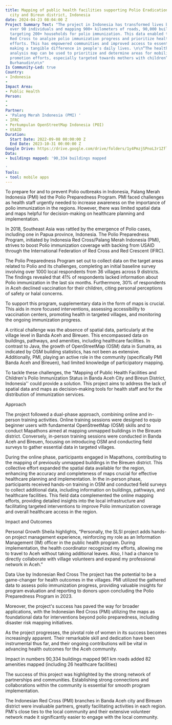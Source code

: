 ```yaml
---
title: Mapping of public health facilities supporting Polio Eradication in Banda Aceh
  city and Bireun district, Indonesia
date: 2024-04-23 08:04:00 Z
Project Summary Text: "The project in Indonesia has transformed lives by training
  over 90 individuals and mapping 900+ kilometers of roads, 90,000 buildings, and
  targeting 200+ households for polio immunization. This data enabled the Indonesian
  Red Cross to analyze polio immunization progress and prioritize health promotion
  efforts. This has empowered communities and improved access to essential services,
  making a tangible difference in people's daily lives. \n\n“The health facility coverage
  analysis map can be used to prioritize and determine areas for mobilizing health
  promotion efforts, especially targeted towards mothers with children” - Sheila Amalia
  Burhanudin\n\n"
Is Community-Led: true
Country:
- Indonesia
- 
Impact Area:
- Public Health
Person:
- 
- 
Partner:
- 'Palang Merah Indonesia (PMI) '
- IFRC
- Perkumpulan OpenStreetMap Indonesia (POI)
- USAID
Duration:
  Start Date: 2022-09-08 00:00:00 Z
  End Date: 2023-10-31 00:00:00 Z
Google Drive: https://drive.google.com/drive/folders/1y4PmzjSPnoL3r1ZflIHwKH_eSdOk4ghw
Data:
- buildings mapped: '90,334 buildings mapped

'
Tools:
- tool: mobile apps
---
```


To prepare for and to prevent Polio outbreaks in Indonesia, Palang Merah Indonesia (PMI) led the Polio Preparedness Program. PMI faced challenges as health staff urgently needed to increase awareness on the importance of polio immunization in the regions. However, there was limited spatial data and maps helpful for decision-making on healthcare planning and implementation.

In 2018, Southeast Asia was rattled by the emergence of Polio cases, including one in Papua province, Indonesia. The Polio Preparedness Program, initiated by Indonesia Red Cross/Palang Merah Indonesia (PMI), strives to boost Polio immunization coverage with backing from USAID through the International Federation of Red Cross and Red Crescent (IFRC).

The Polio Preparedness Program set out to collect data on the target areas related to Polio and its challenges, completing an initial baseline survey involving over 1000 local respondents from 36 villages across 9 districts. The findings revealed that 41% of respondents lacked information about Polio immunization in the last six months. Furthermore, 30% of respondents in Aceh declined vaccination for their children, citing personal perceptions of safety or halal concerns.

To support this program, supplementary data in the form of maps is crucial. This aids in more focused interventions, assessing accessibility to vaccination centers, promoting health in targeted villages, and monitoring the ongoing immunization progress.

A critical challenge was the absence of spatial data, particularly at the village level in Banda Aceh and Bireuen. This encompassed data on buildings, pathways, and amenities, including healthcare facilities. In contrast to Java, the growth of OpenStreetMap (OSM) data in Sumatra, as indicated by OSM building statistics, has not been as extensive. Additionally, PMI, playing an active role in the community (specifically PMI Banda Aceh and Bireuen), had limited knowledge of participatory mapping.

To tackle these challenges, the "Mapping of Public Health Facilities and Children's Polio Immunization Status in Banda Aceh City and Bireun District, Indonesia'' could provide a solution. This project aims to address the lack of spatial data and maps as decision-making tools for health staff and for the distribution of immunization services.

Approach

The project followed a dual-phase approach, combining online and in-person training activities. Online training sessions were designed to equip beginner users with fundamental OpenStreetMap (OSM) skills and to conduct Mapathons aimed at mapping unmapped buildings in the Bireuen district. Conversely, in-person training sessions were conducted in Banda Aceh and Bireuen, focusing on introducing OSM and conducting field surveys to gather essential data in targeted villages.

During the online phase, participants engaged in Mapathons, contributing to the mapping of previously unmapped buildings in the Bireuen district. This collective effort expanded the spatial data available for the region, enhancing the accuracy and completeness of maps crucial for effective healthcare planning and implementation.
In the in-person phase, participants received hands-on training in OSM and conducted field surveys to collect additional data, including information on buildings, pathways, and healthcare facilities. This field data complemented the online mapping efforts, providing detailed insights into the local infrastructure and facilitating targeted interventions to improve Polio immunization coverage and overall healthcare access in the region.

Impact and Outcomes

Personal Growth
Sheila highlights, “Personally, the SLSI project adds hands-on project management experience, reinforcing my role as an Information Management (IM) officer in the public health program. During implementation, the health coordinator recognized my efforts, allowing me to travel to Aceh without taking additional leaves. Also, I had a chance to directly collaborate with village volunteers and expand my professional network in Aceh.”


Data Use by Indonesian Red Cross
The project has the potential to be a game-changer for health outcomes in the villages. PMI utilized the gathered data to assess polio immunization progress, providing valuable insights for program evaluation and reporting to donors upon concluding the Polio Preparedness Program in 2023.

Moreover, the project's success has paved the way for broader applications, with the Indonesian Red Cross (PMI) utilizing the maps as foundational data for interventions beyond polio preparedness, including disaster risk mapping initiatives.

As the project progresses, the pivotal role of women in its success becomes increasingly apparent. Their remarkable skill and dedication have been instrumental thus far, and their ongoing contributions will be vital in advancing health outcomes for the Aceh community.

Impact in numbers
90,334 buildings mapped
961 km roads added
82 amenities mapped (including 26 healthcare facilities)

The success of this project was highlighted by the strong network of partnerships and communities. Establishing strong connections and collaborations within the community is essential for smooth program implementation. 

The Indonesian Red Cross (PMI) branches in Banda Aceh city and Bireuen district were invaluable partners, greatly facilitating
activities in each region. PMI's close ties to the local community and their extensive volunteer network made it significantly easier to engage with the local community.



